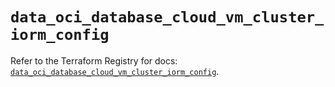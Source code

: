 # `data_oci_database_cloud_vm_cluster_iorm_config`

Refer to the Terraform Registry for docs: [`data_oci_database_cloud_vm_cluster_iorm_config`](https://registry.terraform.io/providers/oracle/oci/7.19.0/docs/data-sources/database_cloud_vm_cluster_iorm_config).
